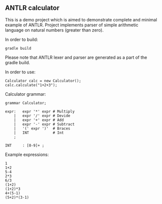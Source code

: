 ANTLR calculator
---
This is a demo project which is aimed to demonstrate complete and minimal example of ANTLR.
Project implements parser of simple arithmetic language on natural numbers (greater than zero). 

In order to build:
```
gradle build
```

Please note that ANTLR lexer and parser are generated as a part of the gradle build. 

In order to use:
```$java
Calculator calc = new Calculator();
calc.calculate("1+2+3");
```

Calculator grammar:
```$antlr
grammar Calculator;

expr:	expr '*' expr # Multiply
    |	expr '/' expr # Devide
    |	expr '+' expr # Add
    |	expr '-' expr # Subtract
    |	'(' expr ')'  # Braces
    |	INT           # Int
    ;

INT     : [0-9]+ ;
```

Example expressions:
```$antlr
1
1+2
5-4
2*3
6/3
(1+2)
(1+2)*3
4+(5-1)
(5+2)*(3-1)
```
